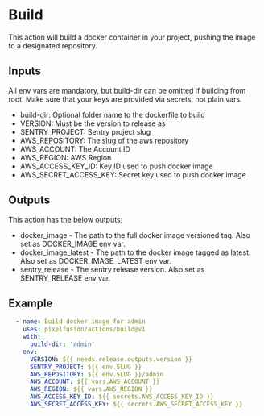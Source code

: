 # Build

This action will build a docker container in your project, pushing
the image to a designated repository.

## Inputs

All env vars are mandatory, but build-dir can be omitted if building
from root. Make sure that your keys are provided via secrets,
not plain vars.

- build-dir: Optional folder name to the dockerfile to build
- VERSION: Must be the version to release as
- SENTRY_PROJECT: Sentry project slug
- AWS_REPOSITORY: The slug of the aws repository
- AWS_ACCOUNT: The Account ID
- AWS_REGION: AWS Region
- AWS_ACCESS_KEY_ID: Key ID used to push docker image
- AWS_SECRET_ACCESS_KEY: Secret key used to push docker image

## Outputs

This action has the below outputs:

- docker_image - The path to the full docker image versioned tag.
  Also set as DOCKER_IMAGE env var.
- docker_image_latest - The path to the docker image tagged as latest.
  Also set as DOCKER_IMAGE_LATEST env var.
- sentry_release - The sentry release version.
  Also set as SENTRY_RELEASE env var.

## Example

```yaml
  - name: Build docker image for admin
    uses: pixelfusion/actions/build@v1
    with:
      build-dir: 'admin'
    env:
      VERSION: ${{ needs.release.outputs.version }}
      SENTRY_PROJECT: ${{ env.SLUG }}
      AWS_REPOSITORY: ${{ env.SLUG }}/admin
      AWS_ACCOUNT: ${{ vars.AWS_ACCOUNT }}
      AWS_REGION: ${{ vars.AWS_REGION }}
      AWS_ACCESS_KEY_ID: ${{ secrets.AWS_ACCESS_KEY_ID }}
      AWS_SECRET_ACCESS_KEY: ${{ secrets.AWS_SECRET_ACCESS_KEY }}
```
